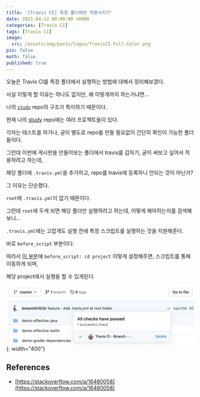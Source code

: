 ```yaml
---
title: '[Travis CI] 특정 폴더에만 적용시키기'
date: 2021-04-22 00:00:00 +0900
categories: [Travis CI]
tags: [Travis CI]
image:
  src: /assets/img/posts/logos/TravisCI-Full-Color.png
pin: false
math: false
published: true
---
```


오늘은 Travis CI를 특정 폴더에서 실행하는 방법에 대해서 정리해보겠다.

사실 이렇게 할 이유는 하나도 없지만, 왜 이렇게까지 하는거냐면...

나의 [`study`](https://github.com/bossm0n5t3r/study) repo의 구조가 특이하기 때문이다.

현재 나의 [study](https://github.com/bossm0n5t3r/study) repo에는 여러 프로젝트들이 있다.

각자는 테스트를 하거나, 굳이 별도로 repo를 만들 필요없이 간단히 확인이 가능한 폴더들이다.

그런데 이번에 게시판을 만들어보는 폴더에서 travis를 갑자기, 굳이 써보고 싶어서 적용하려고 하는데,

해당 폴더에 `.travis.yml`을 추가하고, repo를 travis에 등록하니 안되는 것이 아닌가?

그 이유는 단순했다.

`root`에 `.travis.yml`이 없기 때문이다.

그런데 `root`에 두게 되면 해당 폴더만 실행하려고 하는데, 어떻게 해야하는지를 검색해보니...

`.travis.yml`에는 고맙게도 실행 전에 특정 스크립트를 실행하는 것을 지원해준다.

바로 `before_script` 부분이다.

따라서 [이 부분](https://github.com/bossm0n5t3r/study/blob/master/.travis.yml#L1)에 `before_script: cd project` 이렇게 설정해주면, 스크립트를 통해 이동하게 되며,

해당 project에서 실행을 할 수 있게된다.

![1.png](/assets/img/posts/88/1.png){: width="400"}

## References

- [https://stackoverflow.com/a/16480058](https://stackoverflow.com/a/16480058)
